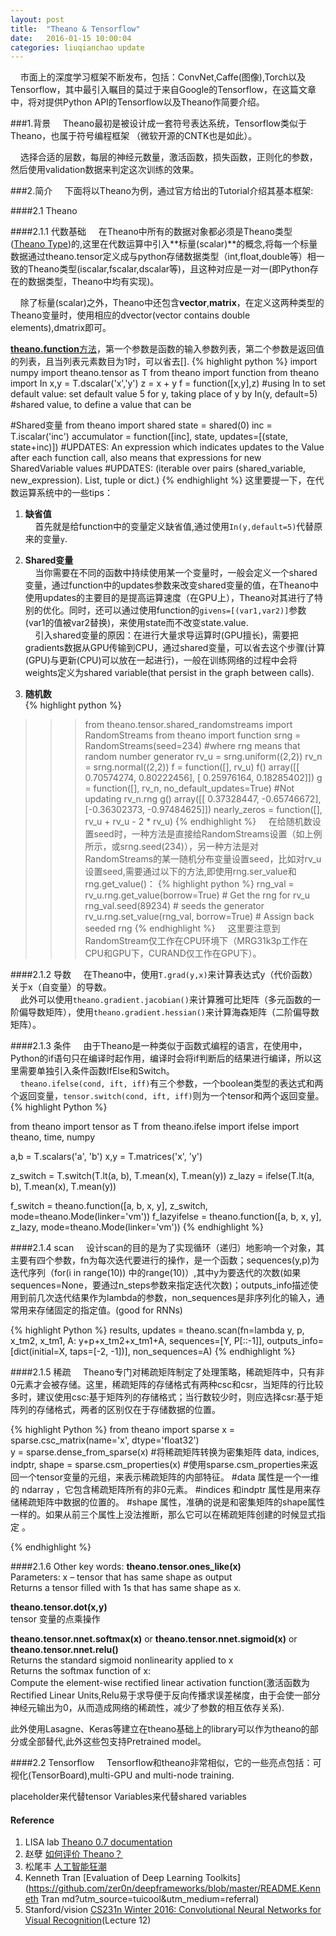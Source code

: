```yaml
---
layout: post
title:  "Theano & Tensorflow"
date:   2016-01-15 10:00:04
categories: liuqianchao update
---
```


&nbsp;&nbsp;&nbsp;&nbsp;市面上的深度学习框架不断发布，包括：ConvNet,Caffe(图像),Torch以及Tensorflow，其中最引入瞩目的莫过于来自Google的Tensorflow，在这篇文章中，将对提供Python API的Tensorflow以及Theano作简要介绍。

###1.背景
&nbsp;&nbsp;&nbsp;&nbsp;Theano最初是被设计成一套符号表达系统，Tensorflow类似于Theano，也属于符号编程框架	（微软开源的CNTK也是如此）。

&nbsp;&nbsp;&nbsp;&nbsp;选择合适的层数，每层的神经元数量，激活函数，损失函数，正则化的参数，然后使用validation数据来判定这次训练的效果。

###2.简介
&nbsp;&nbsp;&nbsp;&nbsp;下面将以Theano为例，通过官方给出的Tutorial介绍其基本框架:   

####2.1 Theano

####2.1.1 代数基础
&nbsp;&nbsp;&nbsp;&nbsp;在Theano中所有的数据对象都必须是Theano类型([Theano Type](http://deeplearning.net/software/theano/extending/graphstructures.html#type))的,这里在代数运算中引入**标量(scalar)**的概念,将每一个标量数据通过theano.tensor定义成与python存储数据类型（int,float,double等）相一致的Theano类型(iscalar,fscalar,dscalar等)，且这种对应是一对一(即Python存在的数据类型，Theano中均有实现)。   

&nbsp;&nbsp;&nbsp;&nbsp;除了标量(scalar)之外，Theano中还包含**vector**,**matrix**，在定义这两种类型的Theano变量时，使用相应的dvector(vector contains double elements),dmatrix即可。   

[**theano.function**方法](http://deeplearning.net/software/theano/library/compile/function.html)，第一个参数是函数的输入参数列表，第二个参数是返回值的列表，且当列表元素数目为1时，可以省去[].
{% highlight python %}
import numpy
import theano.tensor as T
from theano import function
from theano import In
x,y = T.dscalar('x','y')
z = x + y
f = function([x,y],z)
#using In to set default value: set default value 5 for y, taking place of y by In(y, default=5) 
#shared value, to define a value that can be 

#Shared变量
from theano import shared
state = shared(0)
inc = T.iscalar('inc')
accumulator = function([inc], state, updates=[(state, state+inc)])
#UPDATES: An expression which indicates updates to the Value after each function call, also means that expressions for new SharedVariable values
#UPDATES: (iterable over pairs (shared_variable, new_expression). List, tuple or dict.) 
{% endhighlight %} 
这里要提一下，在代数运算系统中的一些tips：   
1. **缺省值**   
&nbsp;&nbsp;&nbsp;&nbsp;首先就是给function中的变量定义缺省值,通过使用`In(y,default=5)`代替原来的变量`y`.   
2. **Shared变量**   
&nbsp;&nbsp;&nbsp;&nbsp;当你需要在不同的函数中持续使用某一个变量时，一般会定义一个shared变量，通过function中的updates参数来改变shared变量的值，在Theano中使用updates的主要目的是提高运算速度（在GPU上），Theano对其进行了特别的优化。同时，还可以通过使用function的`givens=[(var1,var2)]`参数(var1的值被var2替换)，来使用state而不改变state.value.   
&nbsp;&nbsp;&nbsp;&nbsp;引入shared变量的原因：在进行大量求导运算时(GPU擅长)，需要把gradients数据从GPU传输到CPU，通过shared变量，可以省去这个步骤(计算(GPU)与更新(CPU)可以放在一起进行)，一般在训练网络的过程中会将weights定义为shared variable(that persist in the graph between calls).

3. **随机数**   
{% highlight python %}
>>> from theano.tensor.shared_randomstreams import RandomStreams
>>> from theano import function
>>> srng = RandomStreams(seed=234) #where rng means that random number generator
>>> rv_u = srng.uniform((2,2))
>>> rv_n = srng.normal((2,2))
>>> f = function([], rv_u)
>>> f()
array([[ 0.70574274,  0.80222456],
       [ 0.25976164,  0.18285402]])
>>> g = function([], rv_n, no_default_updates=True)    #Not updating rv_n.rng
>>> g()
array([[ 0.37328447, -0.65746672],
       [-0.36302373, -0.97484625]])
>>> nearly_zeros = function([], rv_u + rv_u - 2 * rv_u)
{% endhighlight %}
&nbsp;&nbsp;&nbsp;&nbsp;在给随机数设置seed时，一种方法是直接给RandomStreams设置（如上例所示，或srng.seed(234)），另一种方法是对RandomStreams的某一随机分布变量设置seed，比如对rv_u设置seed,需要通过以下的方法,即使用rng.ser_value和rng.get_value()：
{% highlight python %}
>>> rng_val = rv_u.rng.get_value(borrow=True)   # Get the rng for rv_u
>>> rng_val.seed(89234)                         # seeds the generator
>>> rv_u.rng.set_value(rng_val, borrow=True)    # Assign back seeded rng
{% endhighlight %} 
&nbsp;&nbsp;&nbsp;&nbsp;这里要注意到RandomStream仅工作在CPU环境下（MRG31k3p工作在CPU和GPU下，CURAND仅工作在GPU下）。

####2.1.2 导数
&nbsp;&nbsp;&nbsp;&nbsp;在Theano中，使用`T.grad(y,x)`来计算表达式y（代价函数）关于x（自变量）的导数。   
&nbsp;&nbsp;&nbsp;&nbsp;此外可以使用`theano.gradient.jacobian()`来计算雅可比矩阵（多元函数的一阶偏导数矩阵），使用`theano.gradient.hessian()`来计算海森矩阵（二阶偏导数矩阵）。

####2.1.3 条件
&nbsp;&nbsp;&nbsp;&nbsp;由于Theano是一种类似于函数式编程的语言，在使用中，Python的if语句只在编译时起作用，编译时会将if判断后的结果进行编译，所以这里需要单独引入条件函数IfElse和Switch。   
&nbsp;&nbsp;&nbsp;&nbsp;`theano.ifelse(cond, ift, iff)`有三个参数，一个boolean类型的表达式和两个返回变量，`tensor.switch(cond, ift, iff)`则为一个tensor和两个返回变量。
{% highlight Python %}

from theano import tensor as T
from theano.ifelse import ifelse
import theano, time, numpy

a,b = T.scalars('a', 'b')
x,y = T.matrices('x', 'y')

z_switch = T.switch(T.lt(a, b), T.mean(x), T.mean(y))
z_lazy = ifelse(T.lt(a, b), T.mean(x), T.mean(y))

f_switch = theano.function([a, b, x, y], z_switch,
                           mode=theano.Mode(linker='vm'))
f_lazyifelse = theano.function([a, b, x, y], z_lazy,
                               mode=theano.Mode(linker='vm'))
{% endhighlight %} 

####2.1.4 scan
&nbsp;&nbsp;&nbsp;&nbsp;设计scan的目的是为了实现循环（递归）地影响一个对象，其主要有四个参数，fn为每次迭代要进行的操作，是一个函数；sequences(y,p)为迭代序列（for(i in range(10)) 中的range(10)）,其中y为要迭代的次数(如果sequences=None，要通过n_steps参数来指定迭代次数)；outputs_info描述使用到前几次迭代结果作为lambda的参数，non_sequences是非序列化的输入，通常用来存储固定的指定值。(good for RNNs)

{% highlight Python %}
results, updates = theano.scan(fn=lambda y, p, x_tm2, x_tm1, A: y+p+x_tm2+x_tm1+A,
                    sequences=[Y, P[::-1]],
                    outputs_info=[dict(initial=X, taps=[-2, -1])],
                    non_sequences=A)
{% endhighlight %} 

####2.1.5 稀疏
&nbsp;&nbsp;&nbsp;&nbsp;Theano专门对稀疏矩阵制定了处理策略，稀疏矩阵中，只有非0元素才会被存储。这里，稀疏矩阵的存储格式有两种csc和csr，当矩阵的行比较多时，建议使用csc:基于矩阵列的存储格式；当行数较少时，则应选择csr:基于矩阵列的存储格式，两者的区别仅在于存储数据的位置。

{% highlight Python %}
from theano import sparse
x = sparse.csc_matrix(name='x', dtype='float32')  
y = sparse.dense_from_sparse(x) #将稀疏矩阵转换为密集矩阵
data, indices, indptr, shape = sparse.csm_properties(x)  #使用sparse.csm_properties来返回一个tensor变量的元组，来表示稀疏矩阵的内部特征。
#data 属性是一个一维的 ndarray ，它包含稀疏矩阵所有的非0元素。
#indices 和indptr 属性是用来存储稀疏矩阵中数据的位置的。
#shape 属性，准确的说是和密集矩阵的shape属性一样的。如果从前三个属性上没法推断，那么它可以在稀疏矩阵创建的时候显式指定 。

{% endhighlight %} 


####2.1.6 Other key words:
**theano.tensor.ones_like(x)**   
Parameters:	x – tensor that has same shape as output   
Returns a tensor filled with 1s that has same shape as x.

**theano.tensor.dot(x,y)**   
tensor 变量的点乘操作

**theano.tensor.nnet.softmax(x)** or **theano.tensor.nnet.sigmoid(x)** or **theano.tensor.nnet.relu()**      
Returns the standard sigmoid nonlinearity applied to x   
Returns the softmax function of x:   
Compute the element-wise rectified linear activation function(激活函数为Rectified Linear Units,Relu易于求导便于反向传播求误差梯度，由于会使一部分神经元输出为0，从而造成网络的稀疏性，减少了参数的相互依存关系).

此外使用Lasagne、Keras等建立在theano基础上的library可以作为theano的部分或全部替代,此外这些包支持Pretrained model。


####2.2 Tensorflow
&nbsp;&nbsp;&nbsp;&nbsp;Tensorflow和theano非常相似，它的一些亮点包括：可视化(TensorBoard),multi-GPU and multi-node training.

placeholder来代替tensor
Variables来代替shared variables

#### Reference
1. LISA lab [Theano 0.7 documentation](http://www.deeplearning.net/tutorial/index.html)
2. 赵孽 [如何评价 Theano？](https://www.zhihu.com/question/35485591)
3. 松尾丰 [人工智能狂潮](http://book.douban.com/subject/26698202/)
4. Kenneth Tran [Evaluation of Deep Learning Toolkits](https://github.com/zer0n/deepframeworks/blob/master/README.Kenneth Tran md?utm_source=tuicool&utm_medium=referral)
5. Stanford/vision [CS231n Winter 2016: Convolutional Neural Networks for Visual Recognition](http://vision.stanford.edu/teaching/cs231n/index.html)(Lecture 12)

